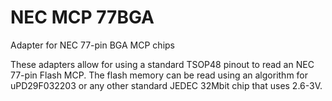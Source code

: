 # NEC MCP 77BGA
 Adapter for NEC 77-pin BGA MCP chips

These adapters allow for using a standard TSOP48 pinout to read an NEC 77-pin Flash MCP. The flash memory can be read using an algorithm for uPD29F032203 or any other standard JEDEC 32Mbit chip that uses 2.6-3V. 
